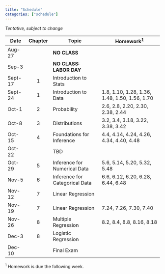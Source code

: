 ```yaml
---
title: "Schedule"
categories: ["schedule"]
---
```


<!--more-->

*Tentative, subject to change*

Date    | Chapter | Topic                          | Homework<sup>1</sup>
--------|:-------:|--------------------------------|------------
Aug-27  |         | **NO CLASS**                   |
Sep-3   |         | **NO CLASS: LABOR DAY**        |
Sept-17 |    1    | Introduction to Stats          |
Sept-24 |    1    | Introduction to Data           | 1.8, 1.10, 1.28, 1.36, 1.48, 1.50, 1.56, 1.70
Oct-1   |    2    | Probability                    | 2.6, 2.8, 2.20, 2.30, 2.38, 2.44
Oct-8   |    3    | Distributions                  | 3.2, 3.4, 3.18, 3.22, 3.38, 3.42
Oct-15  |    4    | Foundations for Inference      | 4.4, 4.14, 4.24, 4.26, 4.34, 4.40, 4.48
Oct-22  |         | TBD                            |
Oct-29  |    5    | Inference for Numerical Data   | 5.6, 5.14, 5.20, 5.32, 5.48
Nov-5   |    6    | Inference for Categorical Data | 6.6, 6.12, 6.20, 6.28, 6.44, 6.48
Nov-12  |    7    | Linear Regression              | 
Nov-19  |    7    | Linear Regression              | 7.24, 7.26, 7.30, 7.40
Nov-26  |    8    | Multiple Regression            | 8.2, 8.4, 8.8, 8.16, 8.18
Dec-3   |    8    | Logistic Regression            |
Dec-10  |         | Final Exam

<sup>1</sup> Homework is due the following week.
